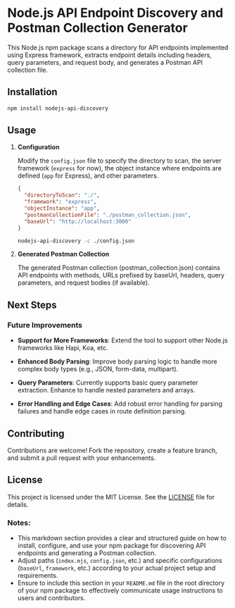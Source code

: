 # Node.js API Endpoint Discovery and Postman Collection Generator

This Node.js npm package scans a directory for API endpoints implemented using Express framework, extracts endpoint details including headers, query parameters, and request body, and generates a Postman API collection file.

## Installation

```bash
npm install nodejs-api-discovery
```

## Usage

1. **Configuration**

   Modify the `config.json` file to specify the directory to scan, the server framework (`express` for now), the object instance where endpoints are defined (`app` for Express), and other parameters.

   ```json
   {
     "directoryToScan": "./",
     "framework": "express",
     "objectInstance": "app",
     "postmanCollectionFile": "./postman_collection.json",
     "baseUrl": "http://localhost:3000"
   }

   ```

   ```bash
   nodejs-api-discovery -c ./config.json
   ```

2. **Generated Postman Collection**

    The generated Postman collection (postman_collection.json) contains API endpoints with methods, URLs prefixed by baseUrl, headers, query parameters, and request bodies (if available).

## Next Steps

### Future Improvements

- **Support for More Frameworks**: Extend the tool to support other Node.js frameworks like Hapi, Koa, etc.
  
- **Enhanced Body Parsing**: Improve body parsing logic to handle more complex body types (e.g., JSON, form-data, multipart).

- **Query Parameters**: Currently supports basic query parameter extraction. Enhance to handle nested parameters and arrays.

- **Error Handling and Edge Cases**: Add robust error handling for parsing failures and handle edge cases in route definition parsing.


## Contributing
Contributions are welcome! Fork the repository, create a feature branch, and submit a pull request with your enhancements.

## License

This project is licensed under the MIT License. See the [LICENSE](LICENSE) file for details.


### Notes:

- This markdown section provides a clear and structured guide on how to install, configure, and use your npm package for discovering API endpoints and generating a Postman collection.
- Adjust paths (`index.mjs`, `config.json`, etc.) and specific configurations (`baseUrl`, `framework`, etc.) according to your actual project setup and requirements.
- Ensure to include this section in your `README.md` file in the root directory of your npm package to effectively communicate usage instructions to users and contributors.
